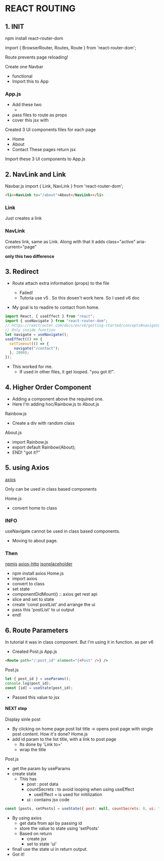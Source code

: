 # REACT ROUTING

## 1. INIT

npm install react-router-dom

import { BrowserRouter, Routes, Route } from 'react-router-dom';

Route prevents page reloading!

Create one Navbar

- functional
- Import this to App

### App.js

- Add these two
  - <Routes> <Route />
- pass files to route as props
- cover this jsx with <BrowserRouter>

Created 3 UI components files for each page

- Home
- About
- Contact
  These pages return jsx

Import these 3 UI components to App.js

## 2. NavLink and Link

Navbar.js
import { Link, NavLink } from 'react-router-dom';

```html
<li><NavLink to="/about">About</NavLink></li>
```

### Link

Just creates a link

### NavLink

Creates link, same as Link. Along with that it adds class="active" aria-current="page"

**only this two difference**

## 3. Redirect

- Route attach extra information (props) to the file

  - Failed!
  - Tutoria use v5 . So this dosen't work here. So I used v6 doc

- My goal is to readire to contact from home.

```javascript
import React, { useEffect } from "react";
import { useNavigate } from "react-router-dom";
// https://reactrouter.com/docs/en/v6/getting-started/concepts#navigate-function
// Only inside function
let navigate = useNavigate();
useEffect(() => {
  setTimeout(() => {
    navigate("/contact");
  }, 2000);
});
```

- This worked for me.
  - If used in other files, it get looped. "you got it!".

## 4. Higher Order Component

- Adding a component above the required one.
- Here I'm adding hoc/Rainbow.js to About.js

Rainbow.js

- Create a div with random class

About.js

- import Rainbow.js
- export default Rainbow(About);
- END! "got it?"

## 5. using Axios

[axios](https://axios-http.com/docs/intro)

Only can be used in class based components

Home.js

- convert home to class

### INFO

useNavigate cannot be used in class based components.

- Moving to about page.

### Then

[npmjs](https://www.npmjs.com/package/axios)
[axios-http](https://axios-http.com/docs/intro)
[jsonplaceholder](https://jsonplaceholder.typicode.com/guide/)

- npm install axios
  Home.js
- import axios
- convert to class
- set state
- componentDidMount() :: axios get rest api
- slice and set to state
- create 'const postList' and arrange the ui
- pass this 'postList' to ui output
- end!

## 6. Route Parameters

In tutorial it was in class component. But I'm using it in function. as per v6

- Created Post.js
  App.js

```html
<Route path="/:post_id" element="{<Post" />} />
```

Post.js

```js
let { post_id } = useParams();
console.log(post_id);
const [id] = useState(post_id);
```

- Passed this value to jsx

#### NEXT step

Display sinle post

- By clicking on home page post list title -> opens post page with single post content.
  How it's done?
  Home.js
- add id param to the list title, with a link to post page
  - Its done by 'Link to='
  - wrap the title

Post.js

- get the param by useParams
- create state
  - This has
    - post : post data
    - countSecrets : to avoid looping when using useEffect
      - useEffect = is used for initilization
    - ui : contains jsx code

```js
const [posts, setPosts] = useState({ post: null, countSecrets: 0, ui: "" });
```

- By using axios
  - get data from api by passing id
  - store the value to state using 'setPosts'
  - Based on return
    - create jsx
    - set to state 'ui'
- finall use the state ui in return output.
- Got it!
